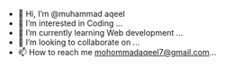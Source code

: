 - 👋 Hi, I’m @muhammad aqeel
- 👀 I’m interested in Coding ...
- 🌱 I’m currently learning Web development ...
- 💞️ I’m looking to collaborate on ...
- 📫 How to reach me mohommadaqeel7@gmail.com...

<!---
muhammadaqeel7/muhammadaqeel7 is a ✨ special ✨ repository because its `README.md` (this file) appears on your GitHub profile.
You can click the Preview link to take a look at your changes.
--->
